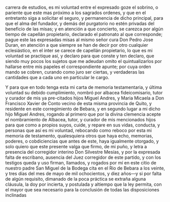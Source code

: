 carrera de estudios, es mi voluntad entre el expresado goze el sobrino, o pariente que este mas próximo a los sagrados ordenes, y que en el entretanto siga a solicitar el seguro, y permanencia de dicho principal, para que el alma del fundador, y demás del purgatorio no estén privadas del beneficio de las misas; y en atención a que concierto, se carezca por algún tiempo de capellán propietario, declarado el patronato al que corresponde; pague este las expresadas misas al mismo señor cura Don Pedro Jose Duran, en atención a que siempre se han de decir por otro cualquier eclesiástico, en el inter se carece de capellán propietario, lo que es mi voluntad se practique así, y declaro para que conste y ten declaro, que siendo muy pocos los sujetos que me adeudan omito el quintualizarlos por hallarse entre mis papeles el correspondiente apunte; por cuya orden mando se cobren, curando como juro ser ciertas, y verdaderas las cantidades que a cada uno en particular le cargo.

Y para que en todo tenga esta mi carta de memoria testamentaria, y última voluntad su debido cumplimiento, nombró por albacea fideicomisario, tutor y curador de mis ya pre-citados hijos Miguel Andres, y Maria Micaela a Don Francisco Xavier de Conto vecino de esta misma provincia de Quito, y residente en este corregimiento de Bebara, y en segundo lugar a mi dicho hijo Miguel Andres, rogando al primero que por la divina clemencia acepte el nombramiento de Albacea, tutor, y curador de mis mencionados hijos para que como a propios suyos, cuide, y repare en sus vidas, conducta, y personas que así es mi voluntad, rebocando como reboco por esta mi memoria de testamento, qualesquiera otros que haya echo, memorias, poderes, o cobdiciencias que antes de este, haya igualmente otorgado, y solo quiero que este presente valga que firmo, de mi puño, y letra a presencia del corregidor interino Don Silvestre Mesías, y por la expresada falta de escribano, ausencia del Juez corregidor de este partido, y con los testigos queda y uso firman, llamados, y rogados por mí en este citio de nuestro padre San Miguel de la Bodega cita en el Rio de Bebara a los veinte, y tres días del mes de mayo de mil ochocientos, y diez años—y si por falta de algún requisito, dimanado de la poca práctica se extraña alguna cláusula, la doy por incierta, y postulada y altiempo que la ley permita, con el mayor que sea necesario para la conclusión de todas las disposiciones inclinadas